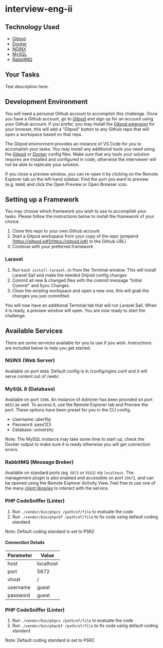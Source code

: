 # interview-eng-ii

## Technology Used

- [Gitpod](https://gitpod.io)
- [Docker](https://docker.com)
- [NGINX](https://nginx.org)
- [MySQL](https://dev.mysql.com/doc/refman/8.0/en/)
- [RabbitMQ](https://www.rabbitmq.com/)

## Your Tasks

Test description here.

## Development Environment

You will need a personal Github account to accomplish this challenge.  Once you have a Github account, go to [Gitpod](https://gitpod.io) and sign up for an account using your Github account.  If you prefer, you may install the [Gitpod extension](https://www.gitpod.io/docs/browser-extension) for your browser, this will add a "Gitpod" button to any Github repo that will open a workspace based on that repo.

The Gitpod environment provides an instance of VS Code for you to accomplish your tasks.  You may install any additional tools you need using the [Gitpod](https://www.gitpod.io/docs/getting-started) or [Docker](https://docs.docker.com/compose/) config files.  Make sure that any tools your solution requires are installed and configured in code, otherwise the interviewer will not be able to replicate your solution.

If you close a preview window, you can re-open it by clicking on the Remote Explorer tab on the left-hand sidebar.  Find the port you want to preview (e.g. `8080`) and click the Open Preview or Open Browser icon.

## Setting up a Framework

You may choose which framework you wish to use to accomplish your tasks.  Please follow the instructions below to install the framework of your choice.

1. Clone this repo to your own Github account
2. Start a Gitpod workspace from your copy of the repo (prepend [https://gitpod.io#](https://gitpod.io#) to the Github URL)
3. Continue with your preferred framework

### Laravel

1. Run `bash install-laravel.sh` from the Terminal window.  This will install Laravel Sail and make the needed Gitpod config changes
2. Commit all new & changed files with the commit message "Initial Commit" and Sync Changes
3. Close the existing workspace and open a new one, this will grab the changes you just committed

You will now have an additional Terminal tab that will run Laravel Sail.  When it is ready, a preview window will open.  You are now ready to start the challenge.

## Available Services

There are some services available for you to use if you wish. Instructions are included below to help you get started.

### NGINX (Web Server)

Available on port `8080`.  Default config is in /config/nginx.conf and it will serve content out of /web/.

### MySQL 8 (Database)

Available on port `3306`.  An instance of Adminer has been provided on port `8033` as well.  To access it, use the Remote Explorer tab and Preview the port.  These options have been preset for you in the CLI config.

- Username: uberflip
- Password: pass123
- Database: university

Note: The MySQL instance may take some time to start up, check the Docker output to make sure it is ready otherwise you will get connection errors.

### RabbitMQ (Message Broker)

Available on standard ports (eg. `5672` or `5552`) via `localhost`. The management plugin is also enabled and accessible on port `15672`, and can be opened using the Remote Explorer Activity View. Feel free to use one of the many [client libraries](https://www.rabbitmq.com/devtools.html) to interact with the service.

### PHP CodeSniffer (Linter)

1. Run `./vendor/bin/phpcs /path/of/file` to evaluate the code
2. Run `./vendor/bin/phpcbf /path/of/file` to fix code using default coding standard

Note: Default coding standard is set to PSR2

#### Connection Details

| Parameter | Value     |
| ----------| --------- |
| host      | localhost |
| port      | 5672      |
| vhost     | /         |
| username  | guest     |
| password  | guest     |

### PHP CodeSniffer (Linter)

1. Run `./vendor/bin/phpcs /path/of/file` to evaluate the code
2. Run `./vendor/bin/phpcbf /path/of/file` to fix code using default coding standard

Note: Default coding standard is set to PSR2
